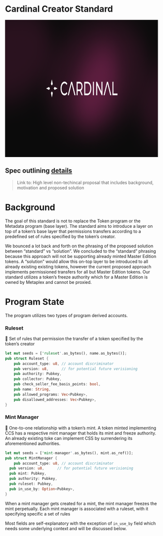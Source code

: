 # Cardinal Creator Standard

<div style="text-align: center; width: 100%;">
  <img style="height: 450px" src="./doc-assets/banner.png" />
</div>

## Spec outlining [details](https://cardinal-labs.notion.site/The-Creator-Standard-v1-5fce56a1d8bb440f849205e9fb5befc2)

> Link to: High level non-techincal proposal that includes background, motivation and proposed solution

# Background

The goal of this standard is not to replace the Token program or the Metadata program (base layer). The standard aims to introduce a layer on top of a token’s base layer that permissions transfers according to a predefined set of rules specified by the token’s creator.

We bounced a lot back and forth on the phrasing of the proposed solution between “standard” vs “solution”. We concluded to the “standard” phrasing because this approach will not be supporting already minted Master Edition tokens. A “solution” would allow this on-top layer to be introduced to all already existing existing tokens, however the current proposed approach implements permissioned transfers for all but Master Edition tokens. Our standard utilizes a token’s freeze authority which for a Master Edition is owned by Metaplex and cannot be proxied.

# Program State

The program utilizes two types of program derived accounts.

### Ruleset

<aside>
📖 Set of rules that permission the transfer of a token specified by the token’s creator

</aside>

```rust
let mut seeds = ['ruleset'.as_bytes(), name.as_bytes()];
pub struct Ruleset {
    pub account_type: u8, // account discriminator
    pub version: u8,      // for potential future verisioning
    pub authority: Pubkey,
    pub collector: Pubkey,
    pub check_seller_fee_basis_points: bool,
    pub name: String,
    pub allowed_programs: Vec<Pubkey>,
    pub disallowed_addresses: Vec<Pubkey>,
}
```

### Mint Manager

<aside>
📖 One-to-one relationship with a token’s mint. A token minted implementing CCS has a respective mint manager that holds its mint and freeze authority. An already existing toke can implement CSS by surrendering its aforementioned authorities.

</aside>

```rust
let mut seeds = ['mint-manager'.as_bytes(), mint.as_ref()];
pub struct MintManager {
	pub account_type: u8, // account discriminator
  pub version: u8,      // for potential future verisioning
  pub mint: Pubkey,
  pub authority: Pubkey,
  pub ruleset: Pubkey,
  pub in_use_by: Option<Pubkey>,
}
```

When a mint manager gets created for a mint, the mint manager freezes the mint perpetually. Each mint manager is associated with a ruleset, with it specifying specific a set of rules

Most fields are self-explanatory with the exception of `in_use_by` field which needs some underlying context and will be discussed below.
